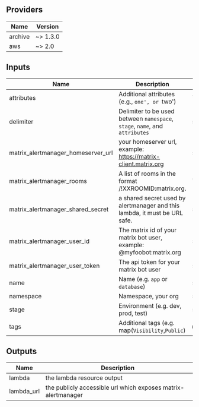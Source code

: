 ## Providers

| Name | Version |
|------|---------|
| archive | ~> 1.3.0 |
| aws | ~> 2.0 |

## Inputs

| Name | Description | Type | Default | Required |
|------|-------------|------|---------|:-----:|
| attributes | Additional attributes (e.g., `one', or `two') | `list` | `[]` | no |
| delimiter | Delimiter to be used between `namespace`, `stage`, `name`, and `attributes` | `string` | `"-"` | no |
| matrix\_alertmanager\_homeserver\_url | your homeserver url, example: https://matrix-client.matrix.org | `string` | n/a | yes |
| matrix\_alertmanager\_rooms | A list of rooms in the format  <room name>/!XXROOMID:matrix.org. | `list` | n/a | yes |
| matrix\_alertmanager\_shared\_secret | a shared secret used by alertmanager and this lambda, it must be URL safe. | `string` | n/a | yes |
| matrix\_alertmanager\_user\_id | The matrix id of your matrix bot user, example: @myfoobot:matrix.org | `string` | n/a | yes |
| matrix\_alertmanager\_user\_token | The api token for your matrix bot user | `string` | n/a | yes |
| name | Name  (e.g. `app` or `database`) | `string` | n/a | yes |
| namespace | Namespace, your org | `string` | n/a | yes |
| stage | Environment (e.g. dev, prod, test) | `string` | n/a | yes |
| tags | Additional tags (e.g. map(`Visibility`,`Public`) | `map` | `{}` | no |

## Outputs

| Name | Description |
|------|-------------|
| lambda | the lambda resource output |
| lambda\_url | the publicly accessible url which exposes matrix-alertmanager |

